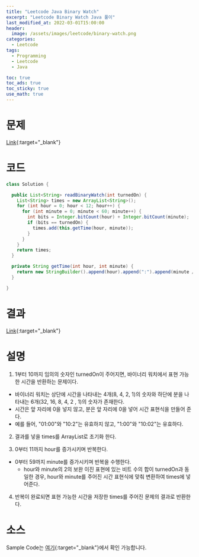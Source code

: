 ```yaml
---
title: "Leetcode Java Binary Watch"
excerpt: "Leetcode Binary Watch Java 풀이"
last_modified_at: 2022-03-01T15:00:00
header:
  image: /assets/images/leetcode/binary-watch.png
categories:
  - Leetcode
tags:
  - Programming
  - Leetcode
  - Java

toc: true
toc_ads: true
toc_sticky: true
use_math: true
---
```

# 문제
[Link](https://leetcode.com/problems/binary-watch/){:target="_blank"}

# 코드
```java
class Solution {

  public List<String> readBinaryWatch(int turnedOn) {
    List<String> times = new ArrayList<String>();
    for (int hour = 0; hour < 12; hour++) {
      for (int minute = 0; minute < 60; minute++) {
        int bits = Integer.bitCount(hour) + Integer.bitCount(minute);
        if (bits == turnedOn) {
          times.add(this.getTime(hour, minute));
        }
      }
    }
    return times;
  }

  private String getTime(int hour, int minute) {
    return new StringBuilder().append(hour).append(":").append(minute / 10).append(minute % 10).toString();
  }

}
```

# 결과
[Link](https://leetcode.com/submissions/detail/651045172/){:target="_blank"}

# 설명
1. 1부터 10까지 임의의 숫자인 turnedOn이 주어지면, 바이너리 워치에서 표현 가능한 시간을 반환하는 문제이다.
- 바이너리 워치는 상단에 시간을 나타내는 4개(8, 4, 2, 1)의 숫자와 하단에 분을 나타내는 6개(32, 16, 8, 4, 2 , 1)의 숫자가 존재한다.
- 시간은 앞 자리에 0을 넣지 않고, 분은 앞 자리에 0을 넣어 시간 표현식을 만들어 준다.
- 예를 들어, "01:00"와 "10:2"는 유효하지 않고, "1:00"와 "10:02"는 유효하다.

2. 결과를 넣을 times를 ArrayList로 초기화 한다.

3. 0부터 11까지 hour를 증가시키며 반복한다.
- 0부터 59까지 minute를 증가시키며 반복을 수행한다.
  - hour와 minute의 2의 보완 이진 표현에 있는 비트 수의 합이 turnedOn과 동일한 경우, hour와 minute를 주어진 시간 표현식에 맞춰 변환하여 times에 넣어준다.

4. 반복이 완료되면 표현 가능한 시간을 저장한 times를 주어진 문제의 결과로 반환한다.

# 소스
Sample Code는 [여기](https://github.com/GracefulSoul/leetcode/blob/master/src/main/java/gracefulsoul/problems/BinaryWatch.java){:target="_blank"}에서 확인 가능합니다.